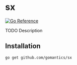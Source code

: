# sx

[![Go Reference](https://pkg.go.dev/badge/github.com/gomantics/sx.svg)](https://pkg.go.dev/github.com/gomantics/sx)

TODO Description

## Installation

```bash
go get github.com/gomantics/sx
```
